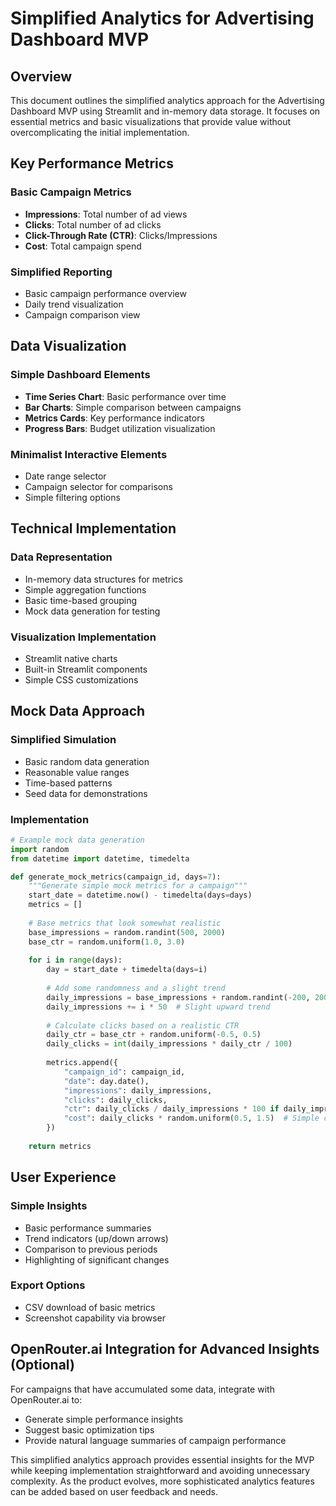# Simplified Analytics for Advertising Dashboard MVP

## Overview

This document outlines the simplified analytics approach for the Advertising Dashboard MVP using Streamlit and in-memory data storage. It focuses on essential metrics and basic visualizations that provide value without overcomplicating the initial implementation.

## Key Performance Metrics

### Basic Campaign Metrics

- **Impressions**: Total number of ad views
- **Clicks**: Total number of ad clicks
- **Click-Through Rate (CTR)**: Clicks/Impressions
- **Cost**: Total campaign spend

### Simplified Reporting

- Basic campaign performance overview
- Daily trend visualization
- Campaign comparison view

## Data Visualization

### Simple Dashboard Elements

- **Time Series Chart**: Basic performance over time
- **Bar Charts**: Simple comparison between campaigns
- **Metrics Cards**: Key performance indicators
- **Progress Bars**: Budget utilization visualization

### Minimalist Interactive Elements

- Date range selector
- Campaign selector for comparisons
- Simple filtering options

## Technical Implementation

### Data Representation

- In-memory data structures for metrics
- Simple aggregation functions
- Basic time-based grouping
- Mock data generation for testing

### Visualization Implementation

- Streamlit native charts
- Built-in Streamlit components
- Simple CSS customizations

## Mock Data Approach

### Simplified Simulation

- Basic random data generation
- Reasonable value ranges
- Time-based patterns
- Seed data for demonstrations

### Implementation

```python
# Example mock data generation
import random
from datetime import datetime, timedelta

def generate_mock_metrics(campaign_id, days=7):
    """Generate simple mock metrics for a campaign"""
    start_date = datetime.now() - timedelta(days=days)
    metrics = []
    
    # Base metrics that look somewhat realistic
    base_impressions = random.randint(500, 2000)
    base_ctr = random.uniform(1.0, 3.0)
    
    for i in range(days):
        day = start_date + timedelta(days=i)
        
        # Add some randomness and a slight trend
        daily_impressions = base_impressions + random.randint(-200, 200)
        daily_impressions += i * 50  # Slight upward trend
        
        # Calculate clicks based on a realistic CTR
        daily_ctr = base_ctr + random.uniform(-0.5, 0.5)
        daily_clicks = int(daily_impressions * daily_ctr / 100)
        
        metrics.append({
            "campaign_id": campaign_id,
            "date": day.date(),
            "impressions": daily_impressions,
            "clicks": daily_clicks,
            "ctr": daily_clicks / daily_impressions * 100 if daily_impressions > 0 else 0,
            "cost": daily_clicks * random.uniform(0.5, 1.5)  # Simple cost calculation
        })
    
    return metrics
```

## User Experience

### Simple Insights

- Basic performance summaries
- Trend indicators (up/down arrows)
- Comparison to previous periods
- Highlighting of significant changes

### Export Options

- CSV download of basic metrics
- Screenshot capability via browser

## OpenRouter.ai Integration for Advanced Insights (Optional)

For campaigns that have accumulated some data, integrate with OpenRouter.ai to:

- Generate simple performance insights
- Suggest basic optimization tips
- Provide natural language summaries of campaign performance

This simplified analytics approach provides essential insights for the MVP while keeping implementation straightforward and avoiding unnecessary complexity. As the product evolves, more sophisticated analytics features can be added based on user feedback and needs. 